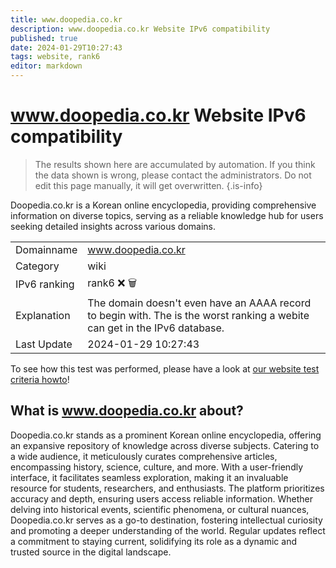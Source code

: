 ```yaml
---
title: www.doopedia.co.kr
description: www.doopedia.co.kr Website IPv6 compatibility
published: true
date: 2024-01-29T10:27:43
tags: website, rank6
editor: markdown
---
```


# www.doopedia.co.kr Website IPv6 compatibility

> The results shown here are accumulated by automation. If you think the data shown is wrong, please contact the administrators. 
> Do not edit this page manually, it will get overwritten.
{.is-info}

Doopedia.co.kr is a Korean online encyclopedia, providing comprehensive information on diverse topics, serving as a reliable knowledge hub for users seeking detailed insights across various domains.


|   |   |
| - | - |
| Domainname | www.doopedia.co.kr
| Category | wiki |
| IPv6 ranking | rank6 :x: :wastebasket: |
| Explanation | The domain doesn't even have an AAAA record to begin with. The is the worst ranking a webite can get in the IPv6 database. |
| Last Update | 2024-01-29 10:27:43 |

To see how this test was performed, please have a look at [our website test criteria howto](/howto/testcriteria/website)!


## What is www.doopedia.co.kr about?
Doopedia.co.kr stands as a prominent Korean online encyclopedia, offering an expansive repository of knowledge across diverse subjects. Catering to a wide audience, it meticulously curates comprehensive articles, encompassing history, science, culture, and more. With a user-friendly interface, it facilitates seamless exploration, making it an invaluable resource for students, researchers, and enthusiasts. The platform prioritizes accuracy and depth, ensuring users access reliable information. Whether delving into historical events, scientific phenomena, or cultural nuances, Doopedia.co.kr serves as a go-to destination, fostering intellectual curiosity and promoting a deeper understanding of the world. Regular updates reflect a commitment to staying current, solidifying its role as a dynamic and trusted source in the digital landscape.

